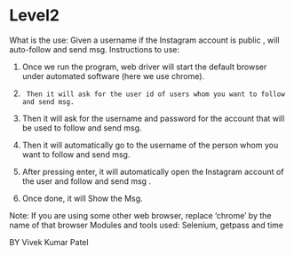 # Level2
What is the use:
Given a username if the Instagram account is public , will auto-follow and send msg.
Instructions to use:
1.	Once we run the program, web driver will start the default browser under automated software (here we use chrome).

2.      Then it will ask for the user id of users whom you want to follow and send msg.

3.	Then it will ask for the username and password for the account that will be used to follow and send msg.

4.	Then it will automatically go to the  username of the person whom  you want to follow and send msg.

4.	After pressing enter, it will automatically open the Instagram account of the user and  follow and send msg .

5.	Once done, it will Show the Msg.

Note:
If you are using some other web browser, replace ‘chrome’ by the name of that browser
Modules and tools used:
Selenium, getpass and time


BY Vivek Kumar Patel